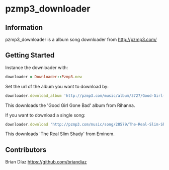 # pzmp3_downloader

## Information

pzmp3_downloader is a album song downloader from http://pzmp3.com/

## Getting Started

Instance the downloader with:
```ruby
downloader = Downloader::Pzmp3.new
```

Set the url of the album you want to download by:

```ruby
downloader.download_album 'http://pzmp3.com/music/album/3727/Good-Girl-Gone-Bad.html'
```
This downloads the 'Good Girl Gone Bad' album from Rihanna.

If you want to download a single song:
```ruby
downloader.download 'http://pzmp3.com/music/song/28579/The-Real-Slim-Shady.html'
```
This downloads 'The Real Slim Shady' from Eminem.

## Contributors

Brian Díaz https://github.com/briandiaz
